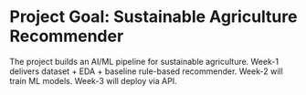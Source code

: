 # Project Goal: Sustainable Agriculture Recommender

The project builds an AI/ML pipeline for sustainable agriculture. Week-1 delivers dataset + EDA + baseline rule-based recommender. Week-2 will train ML models. Week-3 will deploy via API.
